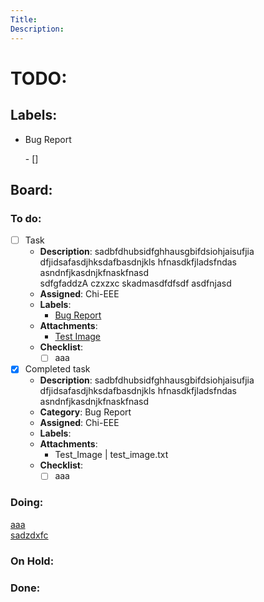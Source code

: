 ```yaml
---
Title:
Description: 
---
```

# TODO:


## Labels:
- <p id="kanban-md:label:bug">Bug Report</p>  
    - []

## Board:

<!-- Kanban-MD:List -->
### To do:  
- [ ] <span id="task">Task</span>  
    - **Description**: sadbfdhubsidfghhausgbifdsiohjaisufjia dfjidsafasdjhksdafbasdnjkls hfnasdkfjladsfndas asndnfjkasdnjkfnaskfnasd  
    sdfgfaddzA
    czxzxc
    skadmasdfdfsdf
    asdfnjasd
    - **Assigned**: Chi-EEE  
    - **Labels**:  
        - [Bug Report](#kanban-md:label:bug)
    - **Attachments**:  
        -  [Test Image](other_file.md)  
    - **Checklist**:  
        - [ ] aaa  
- [x] Completed task  
    - **Description**: sadbfdhubsidfghhausgbifdsiohjaisufjia dfjidsafasdjhksdafbasdnjkls hfnasdkfjladsfndas asndnfjkasdnjkfnaskfnasd  
    - **Category**: Bug Report  
    - **Assigned**: Chi-EEE  
    - **Labels**:  
    - **Attachments**:  
        -  Test_Image | test_image.txt  
    - **Checklist**:  
        - [ ] aaa  

<!-- Kanban-MD:List -->
### Doing:
[aaa](#board)  
[sadzdxfc](#)

<!-- Kanban-MD:List -->
### On Hold:

<!-- Kanban-MD:List -->
### Done:
